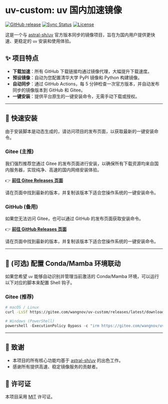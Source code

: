 # uv-custom: uv 国内加速镜像

[![GitHub release](https://img.shields.io/github/v/release/Wangnov/uv-custom?display_name=tag&sort=semver&logo=github)](https://github.com/Wangnov/uv-custom/releases/latest)
[![Sync Status](https://github.com/Wangnov/uv-custom/actions/workflows/sync_release.yml/badge.svg)](https://github.com/Wangnov/uv-custom/actions/workflows/sync_release.yml)
[![License](https://img.shields.io/badge/license-MIT-blue.svg)](LICENSE)

这是一个与 [astral-sh/uv](https://github.com/astral-sh/uv) 官方版本同步的镜像项目，旨在为国内用户提供更快速、更稳定的 `uv` 安装和使用体验。

## ✨ 项目特点

- **下载加速**：所有 GitHub 下载链接均通过镜像代理，大幅提升下载速度。
- **预设镜像**：自动为您配置清华大学 PyPI 镜像和 Python 构建镜像。
- **自动同步**：通过 GitHub Actions，每 5 分钟检查一次官方版本，并自动发布同步的镜像版本到 GitHub 和 Gitee。
- **一键安装**：提供平台原生的一键安装命令，无需手动下载或授权。

---

## 🚀 快速安装

由于安装脚本是动态生成的，请访问项目的发布页面，以获取最新的一键安装命令。

### Gitee (主推)

我们强烈推荐您通过 Gitee 的发布页面进行安装，以确保所有下载资源均来自国内服务器，实现纯净、高速的国内网络安装体验。

👉 **[前往 Gitee Releases 页面](https://gitee.com/wangnov/uv-custom/releases)**

请在页面中找到最新的版本，并复制该版本下适合您操作系统的一键安装命令。

### GitHub (备用)

如果您无法访问 Gitee，也可以通过 GitHub 的发布页面获取安装命令。

👉 **[前往 GitHub Releases 页面](https://github.com/Wangnov/uv-custom/releases)**

请在页面中找到最新的版本，并复制该版本下适合您操作系统的一键安装命令。

---

## 🔧 (可选) 配置 Conda/Mamba 环境联动

如果您希望 `uv` 能够自动识别并管理当前激活的 Conda/Mamba 环境，可以运行以下对应的脚本来配置 Shell 钩子。

### Gitee (推荐)

```sh
# macOS / Linux
curl -LsSf https://gitee.com/wangnov/uv-custom/releases/latest/download/setup_hooks.sh | sh
```

```powershell
# Windows (PowerShell)
powershell -ExecutionPolicy Bypass -c "irm https://gitee.com/wangnov/uv-custom/releases/latest/download/setup_hooks.ps1 | iex"
```

---

## 🙏 致谢

- 本项目的所有核心功能均基于 [astral-sh/uv](https://github.com/astral-sh/uv) 的出色工作。
- 感谢所有提供高速、稳定镜像服务的贡献者。

## 📄 许可证

本项目采用 [MIT](LICENSE) 许可证。